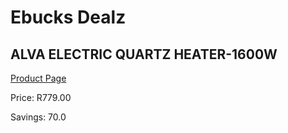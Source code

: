 
# Ebucks Dealz
## ALVA ELECTRIC QUARTZ HEATER-1600W
[Product Page](https://www.ebucks.com/web/shop/productSelected.do?prodId=1142148194&catId=704982758)

Price: R779.00

Savings: 70.0


	